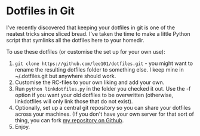Dotfiles in Git
===============

I've recently discovered that keeping your dotfiles in git is one of the
neatest tricks since sliced bread. I've taken the time to make a little
Python script that symlinks all the dotfiles here to your homedir.

To use these dotfiles (or customise the set up for your own use):

1. `git clone https://github.com/lee101/dotfiles.git` - you might want to
   rename the resulting dotfiles folder to something else. I keep mine
   in ~/.dotfiles.git but anywhere should work.
2. Customise the RC-files to your own liking and add your own.
3. Run `python linkdotfiles.py` in the folder you checked it out.
   Use the -f option if you want your old dotfiles to be overwritten
   (otherwise, linkdotfiles will only link those that do not exist).
4. Optionally, set up a central git repository so you can share your
   dotfiles across your machines. (If you don't have your own server for
   that sort of thing, you can fork [my repository on Github](http://github.com/mikl/dotfiles/tree/master). 
5. Enjoy.

